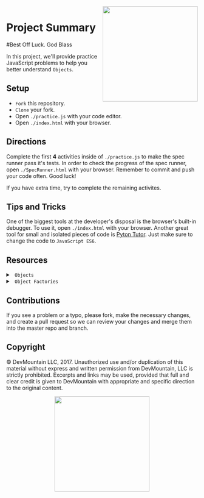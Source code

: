 <img src="https://s3.amazonaws.com/devmountain/readme-logo.png" width="250" align="right">

# Project Summary
#Best Off Luck. God Blass 

In this project, we'll provide practice JavaScript problems to help you better understand `Objects`.

## Setup

* `Fork` this repository.
* `Clone` your fork.
* Open `./practice.js` with your code editor.
* Open `./index.html` with your browser.

## Directions

Complete the first <b>4</b> activities inside of `./practice.js` to make the spec runner pass it's tests. In order to check the progress of the spec runner, open `./SpecRunner.html` with your browser. Remember to commit and push your code often. Good luck!

If you have extra time, try to complete the remaining activites.

## Tips and Tricks

One of the biggest tools at the developer's disposal is the browser's built-in debugger. To use it, open `./index.html` with your browser. Another great tool for small and isolated pieces of code is <a href="http://www.pythontutor.com/visualize.html#">Pyton Tutor</a>. Just make sure to change the code to `JavaScript ES6`.

## Resources

<details>

<summary> <code> Objects </code> </summary>

```js
// declare an object with properties
let car = {
  make: 'Ford',
  model: 'GT',
  year: 2019,
  // This is a method (function) on the object
  reverse() {
    return 'Backing Up! Beep! Beep! Beep!'
  }
}

// adding or updating properties with dot notation
car.miles = 100;

// adding or updating properties with bracket notation
// if miles already exists on the object, this would change it's value
// if it doesn't this will set it as a key with a value of 150
car['miles'] = 150

// if a property doesn't exist on an object, it's considered undefined

car.owner === undefined // true

// A function contained in an object is called a method
// You can add functions to an object just like any other property

car.drive = function() {}

// You can invoke the method by accessing the function (method) on the object

car.reverse(); // 'Backing Up! Beep! Beep! Beep!'
- or -
// Though the dot notation version above is more common
car['reverse'](); // 'Backing Up! Beep! Beep! Beep!'
```

</details>


<details>

<summary> <code> Object Factories </code> </summary>
 
 ```js
// Functions that return objects are called object factories
// They're a blueprint for creating a lot of objects of one type

function createCar(make, model, year) {
  // the returned object has a property called make whose value is the argument passed to the make parameter above
  // it's the same for model and year
  return {
    make: make,
    model: model,
    year: year
  }
}

createCar('Ford', 'GT', 2006); // { make: 'Ford', model: 'GT', year: 2006 }
createCar('Tesla', 'Model S', 2019); // { make: 'Tesla', model: 'Model S', year: 2019 }
```
 
</details>

## Contributions

If you see a problem or a typo, please fork, make the necessary changes, and create a pull request so we can review your changes and merge them into the master repo and branch.

## Copyright

© DevMountain LLC, 2017. Unauthorized use and/or duplication of this material without express and written permission from DevMountain, LLC is strictly prohibited. Excerpts and links may be used, provided that full and clear credit is given to DevMountain with appropriate and specific direction to the original content.

<p align="center">
<img src="https://s3.amazonaws.com/devmountain/readme-logo.png" width="250">
</p>
